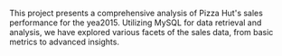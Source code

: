 This project presents a comprehensive analysis of Pizza Hut's sales performance for the yea2015. Utilizing MySQL for data retrieval and analysis, 
we have explored various facets of the sales data, from basic metrics to advanced insights. 
